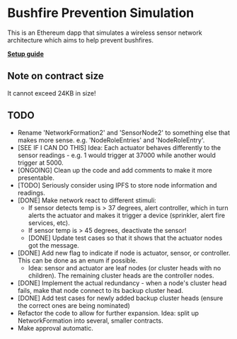 # Bushfire Prevention Simulation

This is an Ethereum dapp that simulates a wireless sensor network architecture which aims to help prevent bushfires.

**[Setup guide](SETUP.md)**

## Note on contract size

It cannot exceed 24KB in size!

## TODO

* Rename 'NetworkFormation2' and 'SensorNode2' to something else that makes more sense. e.g. 'NodeRoleEntries' and 'NodeRoleEntry'.
* [SEE IF I CAN DO THIS] Idea: Each actuator behaves differently to the sensor readings - e.g. 1 would trigger at 37000 while another would trigger at 5000.
* [ONGOING] Clean up the code and add comments to make it more presentable.
* [TODO] Seriously consider using IPFS to store node information and readings.
* [DONE] Make network react to different stimuli: 
    - If sensor detects temp is > 37 degrees, alert controller, which in turn alerts the actuator and makes it trigger a device (sprinkler, alert fire services, etc).
    - If sensor temp is > 45 degrees, deactivate the sensor!
    - [DONE] Update test cases so that it shows that the actuator nodes got the message.
* [DONE] Add new flag to indicate if node is actuator, sensor, or controller. This can be done as an enum if possible.
    - Idea: sensor and actuator are leaf nodes (or cluster heads with no children). The remaining cluster heads are the controller nodes.
* [DONE] Implement the actual redundancy - when a node's cluster head fails, make that node connect to its backup cluster head.
* [DONE] Add test cases for newly added backup cluster heads (ensure the correct ones are being nominated)
* Refactor the code to allow for further expansion. Idea: split up NetworkFormation into several, smaller contracts.
* Make approval automatic.
